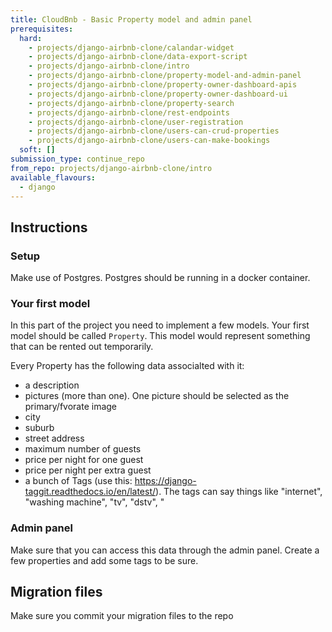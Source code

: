 ```yaml
---
title: CloudBnb - Basic Property model and admin panel
prerequisites:
  hard:
    - projects/django-airbnb-clone/calandar-widget
    - projects/django-airbnb-clone/data-export-script
    - projects/django-airbnb-clone/intro
    - projects/django-airbnb-clone/property-model-and-admin-panel
    - projects/django-airbnb-clone/property-owner-dashboard-apis
    - projects/django-airbnb-clone/property-owner-dashboard-ui
    - projects/django-airbnb-clone/property-search
    - projects/django-airbnb-clone/rest-endpoints
    - projects/django-airbnb-clone/user-registration
    - projects/django-airbnb-clone/users-can-crud-properties
    - projects/django-airbnb-clone/users-can-make-bookings
  soft: []
submission_type: continue_repo
from_repo: projects/django-airbnb-clone/intro
available_flavours:
  - django
---
```


## Instructions

### Setup

Make use of Postgres. Postgres should be running in a docker container.

### Your first model

In this part of the project you need to implement a few models. Your first model should be called `Property`. This model would represent something that can be rented out temporarily.

Every Property has the following data associalted with it:

- a description
- pictures (more than one). One picture should be selected as the primary/fvorate image
- city
- suburb
- street address
- maximum number of guests
- price per night for one guest
- price per night per extra guest
- a bunch of Tags (use this: https://django-taggit.readthedocs.io/en/latest/). The tags can say things like "internet", "washing machine", "tv", "dstv", "

### Admin panel

Make sure that you can access this data through the admin panel. Create a few properties and add some tags to be sure.

## Migration files

Make sure you commit your migration files to the repo
